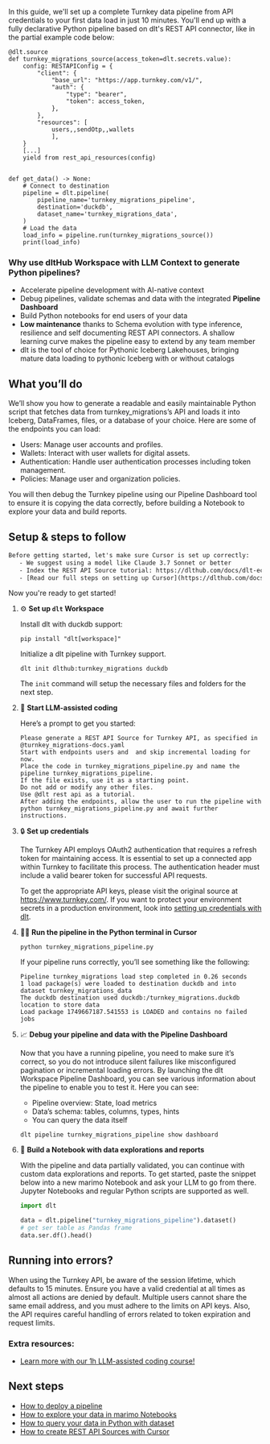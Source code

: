 In this guide, we'll set up a complete Turnkey data pipeline from API credentials to your first data load in just 10 minutes. You'll end up with a fully declarative Python pipeline based on dlt's REST API connector, like in the partial example code below:

```python-outcome
@dlt.source
def turnkey_migrations_source(access_token=dlt.secrets.value):
    config: RESTAPIConfig = {
        "client": {
            "base_url": "https://app.turnkey.com/v1/",
            "auth": {
                "type": "bearer",
                "token": access_token,
            },
        },
        "resources": [
            users,,sendOtp,,wallets
            ],
    }
    [...]
    yield from rest_api_resources(config)


def get_data() -> None:
    # Connect to destination
    pipeline = dlt.pipeline(
        pipeline_name='turnkey_migrations_pipeline',
        destination='duckdb',
        dataset_name='turnkey_migrations_data', 
    )
    # Load the data
    load_info = pipeline.run(turnkey_migrations_source())
    print(load_info) 
```

### Why use dltHub Workspace with LLM Context to generate Python pipelines?

- Accelerate pipeline development with AI-native context
- Debug pipelines, validate schemas and data with the integrated **Pipeline Dashboard**
- Build Python notebooks for end users of your data
- **Low maintenance** thanks to Schema evolution with type inference, resilience and self documenting REST API connectors. A shallow learning curve makes the pipeline easy to extend by any team member
- dlt is the tool of choice for Pythonic Iceberg Lakehouses, bringing mature data loading to pythonic Iceberg with or without catalogs

## What you’ll do

We’ll show you how to generate a readable and easily maintainable Python script that fetches data from turnkey_migrations’s API and loads it into Iceberg, DataFrames, files, or a database of your choice. Here are some of the endpoints you can load:

- Users: Manage user accounts and profiles.
- Wallets: Interact with user wallets for digital assets.
- Authentication: Handle user authentication processes including token management.
- Policies: Manage user and organization policies.

You will then debug the Turnkey pipeline using our Pipeline Dashboard tool to ensure it is copying the data correctly, before building a Notebook to explore your data and build reports.

## Setup & steps to follow

```default
Before getting started, let's make sure Cursor is set up correctly:
   - We suggest using a model like Claude 3.7 Sonnet or better
   - Index the REST API Source tutorial: https://dlthub.com/docs/dlt-ecosystem/verified-sources/rest_api/ and add it to context as **@dlt rest api**
   - [Read our full steps on setting up Cursor](https://dlthub.com/docs/dlt-ecosystem/llm-tooling/cursor-restapi#23-configuring-cursor-with-documentation)
```

Now you're ready to get started!

1. ⚙️ **Set up `dlt` Workspace**
    
    Install dlt with duckdb support:
    ```shell
    pip install "dlt[workspace]"
    ```

    Initialize a dlt pipeline with Turnkey support.
    ```shell
    dlt init dlthub:turnkey_migrations duckdb
    ```

    The `init` command will setup the necessary files and folders for the next step.
    
2. 🤠 **Start LLM-assisted coding**
    
    Here’s a prompt to get you started:
    
    ```prompt
    Please generate a REST API Source for Turnkey API, as specified in @turnkey_migrations-docs.yaml 
    Start with endpoints users and  and skip incremental loading for now. 
    Place the code in turnkey_migrations_pipeline.py and name the pipeline turnkey_migrations_pipeline. 
    If the file exists, use it as a starting point. 
    Do not add or modify any other files. 
    Use @dlt rest api as a tutorial. 
    After adding the endpoints, allow the user to run the pipeline with python turnkey_migrations_pipeline.py and await further instructions.
    ```

    
3. 🔒 **Set up credentials** 
    
    The Turnkey API employs OAuth2 authentication that requires a refresh token for maintaining access. It is essential to set up a connected app within Turnkey to facilitate this process. The authentication header must include a valid bearer token for successful API requests.
    
    To get the appropriate API keys, please visit the original source at https://www.turnkey.com/.
    If you want to protect your environment secrets in a production environment, look into [setting up credentials with dlt](https://dlthub.com/docs/walkthroughs/add_credentials).
    
4. 🏃‍♀️ **Run the pipeline in the Python terminal in Cursor**
    
    ```shell
    python turnkey_migrations_pipeline.py
    ```
    
    If your pipeline runs correctly, you’ll see something like the following:
    
    ```shell
    Pipeline turnkey_migrations load step completed in 0.26 seconds
    1 load package(s) were loaded to destination duckdb and into dataset turnkey_migrations_data
    The duckdb destination used duckdb:/turnkey_migrations.duckdb location to store data
    Load package 1749667187.541553 is LOADED and contains no failed jobs
    ```
    
5. 📈 **Debug your pipeline and data with the Pipeline Dashboard**

    Now that you have a running pipeline, you need to make sure it’s correct, so you do not introduce silent failures like misconfigured pagination or incremental loading errors. By launching the dlt Workspace Pipeline Dashboard, you can see various information about the pipeline to enable you to test it. Here you can see:
    - Pipeline overview: State, load metrics
    - Data’s schema: tables, columns, types, hints
    - You can query the data itself
    
    ```shell
    dlt pipeline turnkey_migrations_pipeline show dashboard
    ```
    
6. 🐍 **Build a Notebook with data explorations and reports**

    With the pipeline and data partially validated, you can continue with custom data explorations and reports. To get started, paste the snippet below into a new marimo Notebook and ask your LLM to go from there. Jupyter Notebooks and regular Python scripts are supported as well.

    
    ```python
    import dlt

   data = dlt.pipeline("turnkey_migrations_pipeline").dataset()
   # get ser table as Pandas frame
   data.ser.df().head()
    ```

## Running into errors?

When using the Turnkey API, be aware of the session lifetime, which defaults to 15 minutes. Ensure you have a valid credential at all times as almost all actions are denied by default. Multiple users cannot share the same email address, and you must adhere to the limits on API keys. Also, the API requires careful handling of errors related to token expiration and request limits.

### Extra resources:

- [Learn more with our 1h LLM-assisted coding course!](https://www.youtube.com/watch?v=GGid70rnJuM)

## Next steps

- [How to deploy a pipeline](https://dlthub.com/docs/walkthroughs/deploy-a-pipeline)
- [How to explore your data in marimo Notebooks](https://dlthub.com/docs/general-usage/dataset-access/marimo)
- [How to query your data in Python with dataset](https://dlthub.com/docs/general-usage/dataset-access/dataset)
- [How to create REST API Sources with Cursor](https://dlthub.com/docs/dlt-ecosystem/llm-tooling/cursor-restapi)

